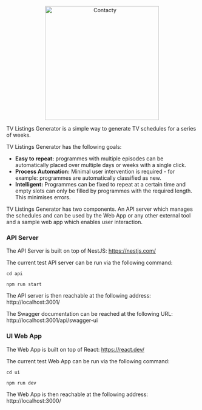 <p align="center">
<img src="https://www.davelee.de/common/assets/img/portfolio/tvlistingsgenerator.webp" alt="Contacty" width="300" height="300">
</p>

TV Listings Generator is a simple way to generate TV schedules for a series of weeks.

TV Listings Generator has the following goals:
* **Easy to repeat:** programmes with multiple episodes can be automatically placed over multiple days or weeks with a single click.
* **Process Automation:** Minimal user intervention is required - for example: programmes are automatically classified as new.
* **Intelligent:** Programmes can be fixed to repeat at a certain time and empty slots can only be filled by programmes with the required length. This minimises errors. 

TV Listings Generator has two components. An API server which manages the schedules and can be used by the Web App or any other external tool 
and a sample web app which enables user interaction.

### API Server

The API Server is built on top of NestJS: https://nestjs.com/

The current test API server can be run via the following command: 

`cd api`

`npm run start`

The API server is then reachable at the following address:
http://localhost:3001/

The Swagger documentation can be reached at the following URL:
http://localhost:3001/api/swagger-ui

### UI Web App

The Web App is built on top of React:
https://react.dev/

The current test Web App can be run via the following command:

`cd ui`

`npm run dev`

The Web App is then reachable at the following address: 
http://localhost:3000/
